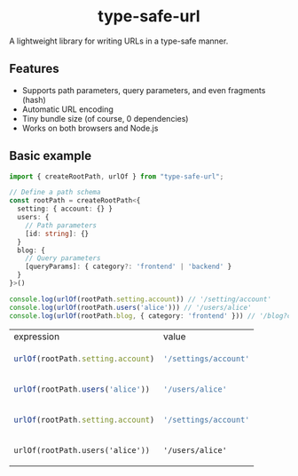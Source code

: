 <h1 align="center">type-safe-url</h1>

A lightweight library for writing URLs in a type-safe manner.  

## Features
- Supports path parameters, query parameters, and even fragments (hash)
- Automatic URL encoding
- Tiny bundle size (of course, 0 dependencies)
- Works on both browsers and Node.js

## Basic example

```ts
import { createRootPath, urlOf } from "type-safe-url";

// Define a path schema
const rootPath = createRootPath<{
  setting: { account: {} }
  users: {
    // Path parameters
    [id: string]: {}
  }
  blog: {
    // Query parameters
    [queryParams]: { category?: 'frontend' | 'backend' }
  }
}>()

console.log(urlOf(rootPath.setting.account)) // '/setting/account'
console.log(urlOf(rootPath.users('alice'))) // '/users/alice'
console.log(urlOf(rootPath.blog, { category: 'frontend' })) // '/blog?category=frontend'
```

<table>
<tr><td>expression</td><td>value</td></tr>
<tr><td>

```typescript
urlOf(rootPath.setting.account)
```
</td><td>

```typescript
'/settings/account'
```
</td></tr>
<tr><td>

```typescript
urlOf(rootPath.users('alice'))
```
</td><td>

```typescript
'/users/alice'
```
</td></tr>
<tr><td>

```typescript
urlOf(rootPath.setting.account)
```
</td><td>

```typescript
'/settings/account'
```
</td></tr>
<tr><td>

`urlOf(rootPath.users('alice'))`
</td><td>

`'/users/alice'`

</td></tr>

</table>
